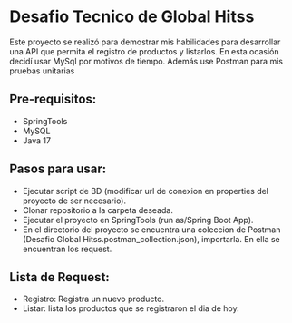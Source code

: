 
# Desafio Tecnico de Global Hitss

Este proyecto se realizó para demostrar mis habilidades para desarrollar una API que permita el registro de productos y listarlos. En esta ocasión decidí usar MySql por motivos de tiempo. Además use Postman para mis pruebas unitarias

## Pre-requisitos:

- SpringTools
- MySQL
- Java 17

## Pasos para usar:

- Ejecutar script de BD (modificar url de conexion en properties del proyecto de ser necesario).
- Clonar repositorio a la carpeta deseada.
- Ejecutar el proyecto en SpringTools (run as/Spring Boot App).
- En el directorio del proyecto se encuentra una coleccion de Postman (Desafio Global Hitss.postman_collection.json), importarla. En ella se encuentran los request.

## Lista de Request:

- Registro: Registra un nuevo producto.
- Listar: lista los productos que se registraron el dia de hoy.

